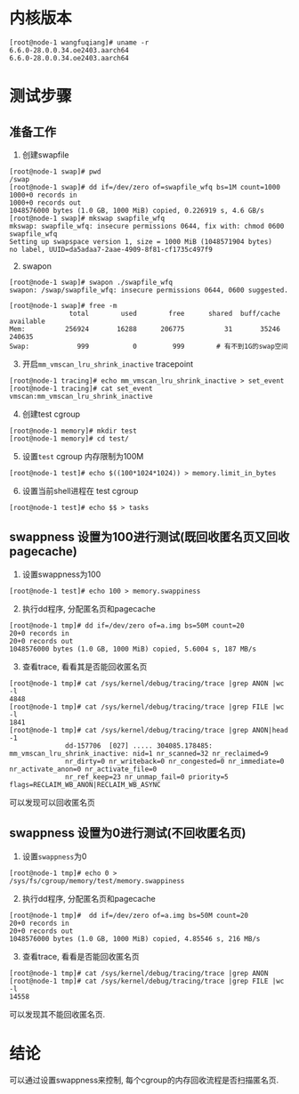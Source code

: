 # 内核版本
```
[root@node-1 wangfuqiang]# uname -r
6.6.0-28.0.0.34.oe2403.aarch64
6.6.0-28.0.0.34.oe2403.aarch64
```

# 测试步骤
## 准备工作

1. 创建swapfile
```
[root@node-1 swap]# pwd
/swap
[root@node-1 swap]# dd if=/dev/zero of=swapfile_wfq bs=1M count=1000
1000+0 records in
1000+0 records out
1048576000 bytes (1.0 GB, 1000 MiB) copied, 0.226919 s, 4.6 GB/s
[root@node-1 swap]# mkswap swapfile_wfq
mkswap: swapfile_wfq: insecure permissions 0644, fix with: chmod 0600 swapfile_wfq
Setting up swapspace version 1, size = 1000 MiB (1048571904 bytes)
no label, UUID=da5adaa7-2aae-4909-8f81-cf1735c497f9
```

2. swapon
```
[root@node-1 swap]# swapon ./swapfile_wfq
swapon: /swap/swapfile_wfq: insecure permissions 0644, 0600 suggested.

[root@node-1 swap]# free -m
               total        used        free      shared  buff/cache   available
Mem:          256924       16288      206775          31       35246      240635
Swap:            999           0         999        # 有不到1G的swap空间
```

3. 开启`mm_vmscan_lru_shrink_inactive` tracepoint
```
[root@node-1 tracing]# echo mm_vmscan_lru_shrink_inactive > set_event
[root@node-1 tracing]# cat set_event
vmscan:mm_vmscan_lru_shrink_inactive
```
4. 创建test cgroup
```
[root@node-1 memory]# mkdir test
[root@node-1 memory]# cd test/
```
5. 设置`test` cgroup 内存限制为100M
```
[root@node-1 test]# echo $((100*1024*1024)) > memory.limit_in_bytes
```

6. 设置当前shell进程在 test cgroup
```
[root@node-1 test]# echo $$ > tasks
```

## swappness 设置为100进行测试(既回收匿名页又回收pagecache)

1. 设置swappness为100
```
[root@node-1 test]# echo 100 > memory.swappiness
```

2. 执行dd程序, 分配匿名页和pagecache
```
[root@node-1 tmp]# dd if=/dev/zero of=a.img bs=50M count=20
20+0 records in
20+0 records out
1048576000 bytes (1.0 GB, 1000 MiB) copied, 5.6004 s, 187 MB/s
```

3. 查看trace, 看看其是否能回收匿名页
```
[root@node-1 tmp]# cat /sys/kernel/debug/tracing/trace |grep ANON |wc -l
4848
[root@node-1 tmp]# cat /sys/kernel/debug/tracing/trace |grep FILE |wc -l
1841
[root@node-1 tmp]# cat /sys/kernel/debug/tracing/trace |grep ANON|head -1
              dd-157706  [027] ..... 304085.178485: mm_vmscan_lru_shrink_inactive: nid=1 nr_scanned=32 nr_reclaimed=9 
              nr_dirty=0 nr_writeback=0 nr_congested=0 nr_immediate=0 nr_activate_anon=0 nr_activate_file=0 
              nr_ref_keep=23 nr_unmap_fail=0 priority=5 flags=RECLAIM_WB_ANON|RECLAIM_WB_ASYNC
```

可以发现可以回收匿名页

## swappness 设置为0进行测试(不回收匿名页)
1. 设置`swappness`为0
```
[root@node-1 tmp]# echo 0 > /sys/fs/cgroup/memory/test/memory.swappiness
```
2. 执行dd程序, 分配匿名页和pagecache
```
[root@node-1 tmp]#  dd if=/dev/zero of=a.img bs=50M count=20
20+0 records in
20+0 records out
1048576000 bytes (1.0 GB, 1000 MiB) copied, 4.85546 s, 216 MB/s
```
3. 查看trace, 看看是否能回收匿名页
```
[root@node-1 tmp]# cat /sys/kernel/debug/tracing/trace |grep ANON
[root@node-1 tmp]# cat /sys/kernel/debug/tracing/trace |grep FILE |wc -l
14558
```
可以发现其不能回收匿名页.

# 结论
可以通过设置swappness来控制, 每个cgroup的内存回收流程是否扫描匿名页.
